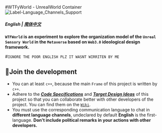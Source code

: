 #WTFyWorld - UnrealWorld Container
![Label-Language_Channels_Support](https://img.shields.io/badge/Language%20Channels%20Support-English%20Chinese-red)

##### English | [简体中文](https://github.com/iamyou/WTFWorld/wiki/%E8%87%AA%E8%BF%B0)

**`WTFWorld` is an experiment to explore the organization model of the `Unreal Sensory World` in the `Metaverse` based on `Web3.0` ideological design framework.**

#`IGNORE THE POOR ENGLISH PLZ IT WASNT WIRRITEN BY ME`

## 📕Join the development
- You can at least `c++`, because the main `Frame` of this project is written by `c++`.
- Adhere to the [***Code Specifications***](https://github.com/iamyou/WTFWorld/wiki/CodeSpecifications) and [***Target Design Ideas***](https://github.com/iamyou/WTFWorld/wiki/TargetDesignIdeas) of this project so that you can collaborate better with other developers of the project. You can find them on the [`Wiki`](https://github.com/iamyou/WTFWorld/wiki).
- You must use the corresponding communication language to chat in **different language channels**, undeclared by default **English** is the first-language. **Don't include political remarks in your actions with other developers.**
